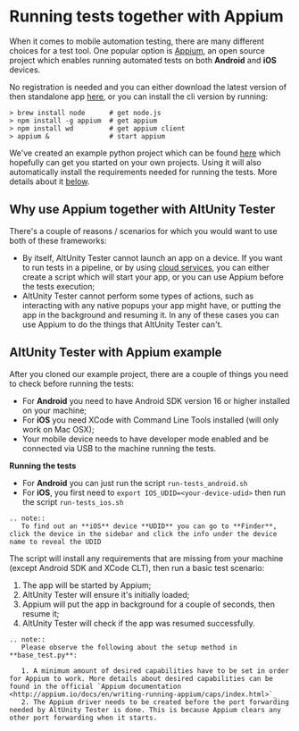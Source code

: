 # Running tests together with Appium

When it comes to mobile automation testing, there are many different choices for a test tool. One popular option is [Appium](http://appium.io), an open source project which enables running automated tests on both **Android** and **iOS** devices.

No registration is needed and you can either download the latest version of then standalone app [here](https://github.com/appium/appium-desktop/releases/), or you can install the cli version by running:

```
> brew install node      # get node.js
> npm install -g appium  # get appium
> npm install wd         # get appium client
> appium &               # start appium
```

We've created an example python project which can be found [here](https://gitlab.com/altom/altunity/examples/alttrashcat-tests-python-appium) which hopefully can get you started on your own projects. Using it will also automatically install the requirements needed for running the tests. More details about it [below](tester-with-appium.html#altunity-tester-with-appium-example).


## Why use Appium together with AltUnity Tester

There's a couple of reasons / scenarios for which you would want to use both of these frameworks:

* By itself, AltUnity Tester cannot launch an app on a device. If you want to run tests in a pipeline, or by using [cloud services](tester-with-cloud.html#running-tests-using-device-cloud-services), you can either create a script which will start your app, or you can use Appium before the tests execution;
* AltUnity Tester cannot perform some types of actions, such as interacting with any native popups your app might have, or putting the app in the background and resuming it. In any of these cases you can use Appium to do the things that AltUnity Tester can't.

## AltUnity Tester with Appium example

After you cloned our example project, there are a couple of things you need to check before running the tests:
* For **Android** you need to have Android SDK version 16 or higher installed on your machine;
* For **iOS** you need XCode with Command Line Tools installed (will only work on Mac OSX);
* Your mobile device needs to have developer mode enabled and be connected via USB to the machine running the tests.

**Running the tests**
* For **Android** you can just run the script `run-tests_android.sh`
* For **iOS**, you first need to `export IOS_UDID=<your-device-udid>` then run the script `run-tests_ios.sh`

```eval_rst
.. note::
   To find out an **iOS** device **UDID** you can go to **Finder**, click the device in the sidebar and click the info under the device name to reveal the UDID
```

The script will install any requirements that are missing from your machine (except Android SDK and XCode CLT), then run a basic test scenario:
1. The app will be started by Appium;
2. AltUnity Tester will ensure it's initially loaded;
3. Appium will put the app in background for a couple of seconds, then resume it;
4. AltUnity Tester will check if the app was resumed successfully.

```eval_rst
.. note::
   Please observe the following about the setup method in **base_test.py**:
   
   1. A minimum amount of desired capabilities have to be set in order for Appium to work. More details about desired capabilities can be found in the official `Appium documentation <http://appium.io/docs/en/writing-running-appium/caps/index.html>`_
   2. The Appium driver needs to be created before the port forwarding needed by AltUnity Tester is done. This is because Appium clears any other port forwarding when it starts.
```
